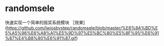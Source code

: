 # randomsele
快速实现一个简单的摇奖系统模块
［效果](https://github.com/lwiosbystep/randomsele/blob/master/%E6%8A%BD%E5%A5%96%E6%A8%A1%E5%9D%97%E5%BC%80%E5%8F%91/%E6%91%87%E4%B8%80%E6%91%87.gif)
